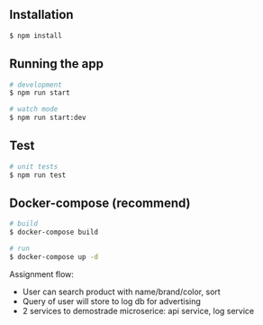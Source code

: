 
## Installation

```bash
$ npm install
```

## Running the app

```bash
# development
$ npm run start

# watch mode
$ npm run start:dev
```

## Test

```bash
# unit tests
$ npm run test
```
## Docker-compose (recommend)

```bash
# build
$ docker-compose build

# run
$ docker-compose up -d
```

Assignment flow:
- User can search product with name/brand/color, sort 
- Query of user will store to log db for advertising
- 2 services to demostrade microserice: api service, log service






